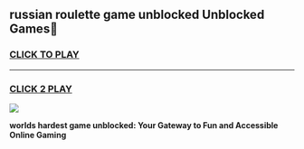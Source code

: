 
## russian roulette game unblocked Unblocked Games👋
<h3>
<a href="https://premium.freeplayer.one?title=russian_roulette_game_unblocked&ref=16F">CLICK TO PLAY</a></h3>
<hr>

<h3>
<a href="https://premium.freeplayer.one?title=russian_roulette_game_unblocked&ref=16F">CLICK 2 PLAY</a>
  
</h3>

<a href="https://premium.freeplayer.one?title=russian_roulette_game_unblocked&ref=16F/"><img src="https://clearcache.store/games.png"></a>


**worlds hardest game unblocked: Your Gateway to Fun and Accessible Online Gaming**

